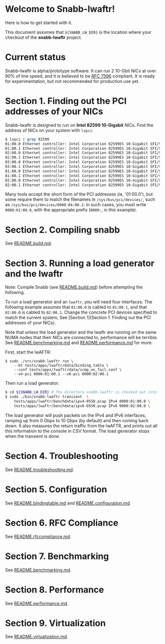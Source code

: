 # Welcome to Snabb-lwaftr!

Here is how to get started with it.

This document assumes that `${SNABB_LW_DIR}` is the location where your checkout
of the **snabb-lwaftr** project.

# Current status

Snabb-lwaftr is alpha/prototype software. It can run 2 10-Gbit NICs at over 90%
of line speed, and it is believed to be [RFC 7596](https://tools.ietf.org/html/rfc7596) compliant.
It is ready for experimentation, but not recommended for production use yet.

# Section 1. Finding out the PCI addresses of your NICs

Snabb-lwaftr is designed to run on **Intel 82599 10-Gigabit** NICs. Find the 
address of NICs on your system with `lspci`:

```bash
$ lspci | grep 82599
01:00.0 Ethernet controller: Intel Corporation 82599ES 10-Gigabit SFI/SFP+
01:00.1 Ethernet controller: Intel Corporation 82599ES 10-Gigabit SFI/SFP+
02:00.0 Ethernet controller: Intel Corporation 82599ES 10-Gigabit SFI/SFP+
02:00.1 Ethernet controller: Intel Corporation 82599ES 10-Gigabit SFI/SFP+
03:00.0 Ethernet controller: Intel Corporation 82599ES 10-Gigabit SFI/SFP+
03:00.1 Ethernet controller: Intel Corporation 82599ES 10-Gigabit SFI/SFP+
81:00.0 Ethernet controller: Intel Corporation 82599ES 10-Gigabit SFI/SFP+
81:00.1 Ethernet controller: Intel Corporation 82599ES 10-Gigabit SFI/SFP+
82:00.0 Ethernet controller: Intel Corporation 82599ES 10-Gigabit SFI/SFP+
82:00.1 Ethernet controller: Intel Corporation 82599ES 10-Gigabit SFI/SFP+
```

Many tools accept the short form of the PCI addresses (ie, '01:00.0'), but some
require them to match the filenames in `/sys/bus/pci/devices/`, such as 
`/sys/bus/pci/devices/0000:04:00.1`: in such cases, you must write `0000:01:00.0`, 
with the appropriate prefix (`0000:`, in this example).

# Section 2. Compiling snabb

See [README.build.md](README.build.md).

# Section 3. Running a load generator and the lwaftr

Note: Compile Snabb (see [README.build.md](README.build.md)) before attempting 
the following.

To run a load generator and an `lwaftr`, you will need four
interfaces. The following example assumes that `01:00.0` is cabled to
`01:00.1`, and that `02:00.0` is cabled to `02:00.1`. Change the
concrete PCI devices specified to match the current system; See [Section
1](Section 1. Finding out the PCI addresses of your NICs).

Note that unless the load generator and the lwaftr are running on the
same NUMA nodes that their NICs are connected to, performance will be
terrible.  See [README.benchmarking.md](README.benchmarking.md) and
[README.performance.md](README.performance.md) for more.

First, start the lwAFTR:

```
$ sudo ./src/snabb-lwaftr run \
    --bt tests/apps/lwaftr/data/binding.table \
    --conf tests/apps/lwaftr/data/icmp_on_fail.conf \
    --v4-pci 0000:01:00.1 --v6-pci 0000:02:00.1
```

Then run a load generator:

```bash
$ cd ${SNABB_LW_DIR} # The directory snabb-lwaftr is checked out into
$ sudo ./bin/snabb-lwaftr transient  \
    tests/apps/lwaftr/benchdata/ipv4-0550.pcap IPv4 0000:01:00.0 \
    tests/apps/lwaftr/benchdata/ipv6-0550.pcap IPv6 0000:02:00.0 \
```

The load generator will push packets on the IPv4 and IPv6 interfaces,
ramping up from 0 Gbps to 10 Gbps (by default) and then coming back
down.  It also measures the return traffic from the lwAFTR, and prints
out all this information to the console in CSV format.  The load
generator stops when the transient is done.

# Section 4. Troubleshooting

See [README.troubleshooting.md](README.troubleshooting.md).

# Section 5. Configuration

See [README.bindingtable.md](README.bindingtable.md) and [README.configuration.md](README.configuration.md).

# Section 6. RFC Compliance

See [README.rfccompliance.md](README.rfccompliance.md).

# Section 7. Benchmarking

See [README.benchmarking.md](README.benchmarking.md).

# Section 8. Performance 

See [README.performance.md](README.performance.md).

# Section 9. Virtualization

See [README.virtualization.md](README.virtualization.md).
